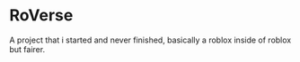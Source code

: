 # RoVerse
A project that i started and never finished, basically a roblox inside of roblox but fairer.